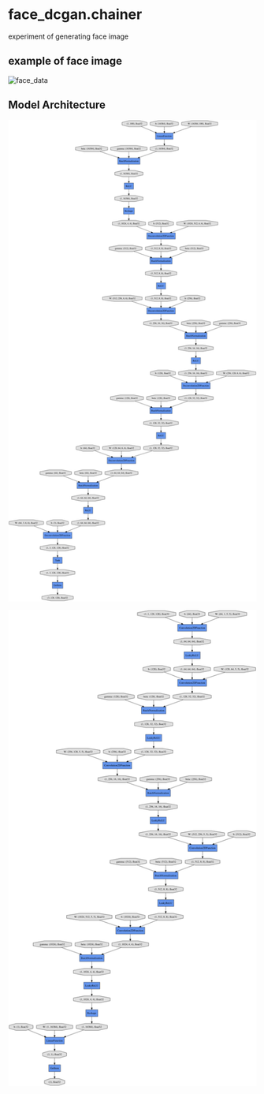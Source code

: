 # face_dcgan.chainer
experiment of generating face image

## example of face image
![face_data](https://raw.github.com/wiki/haru-256/face_dcgan.chainer/images/Yukio_Hatoyama_0001.jpg)

## Model Architecture
![Generator](https://github.com/haru-256/face_dcgan.chainer/blob/master/gen_graph.png)

![Discriminator](https://github.com/haru-256/face_dcgan.chainer/blob/master/dis_graph.png)
